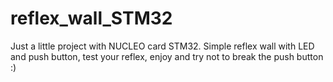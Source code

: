 # reflex_wall_STM32
Just a little project with NUCLEO card STM32. Simple reflex wall with LED and push button, test your reflex, enjoy and try not to break the push button :)
